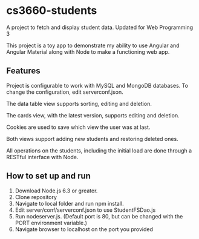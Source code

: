 # cs3660-students
A project to fetch and display student data. Updated for Web Programming 3

This project is a toy app to demonstrate my ability to use Angular and Angular Material
along with Node to make a functioning web app.

## Features

Project is configurable to work with MySQL and MongoDB databases.
To change the configuration, edit serverconf.json.

The data table view supports sorting, editing and deletion.

The cards view, with the latest version, supports editing and deletion.

Cookies are used to save which view the user was at last.

Both views support adding new students and restoring deleted ones.

All operations on the students, including the initial load are done through a RESTful interface with Node.

## How to set up and run

1. Download Node.js 6.3 or greater.
2. Clone repository
3. Navigate to local folder and run npm install.
4. Edit server/conf/serverconf.json to use StudentFSDao.js
5. Run nodeserver.js. (Default port is 80, but can be changed with the PORT environment variable.)
6. Navigate browser to localhost on the port you provided
